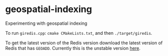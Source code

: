 # geospatial-indexing

Experimenting with geospatial indexing

To run `giredis.cpp`: `cmake CMakeLists.txt`, and then `./target/giredis`.

To get the latest version of the Redis version download the latest version of Redis that has `GEOADD`. Currently this is the unstable version [here](https://github.com/antirez/redis/archive/unstable.tar.gz). 
